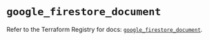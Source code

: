 # `google_firestore_document`

Refer to the Terraform Registry for docs: [`google_firestore_document`](https://registry.terraform.io/providers/hashicorp/google-beta/5.18.0/docs/resources/google_firestore_document).
